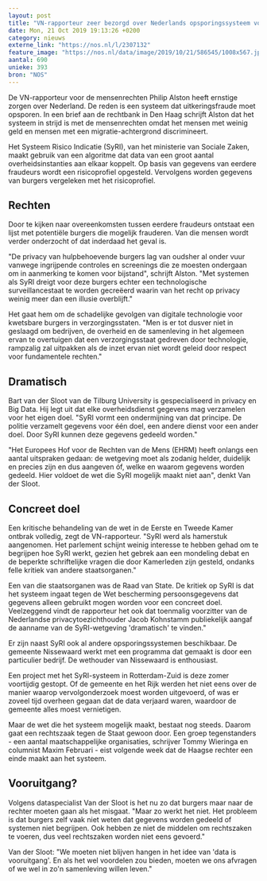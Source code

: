 ```yaml
---
layout: post
title: "VN-rapporteur zeer bezorgd over Nederlands opsporingssysteem voor uitkeringsfraude"
date: Mon, 21 Oct 2019 19:13:26 +0200
category: nieuws
externe_link: "https://nos.nl/l/2307132"
feature_image: "https://nos.nl/data/image/2019/10/21/586545/1008x567.jpg"
aantal: 690
unieke: 393
bron: "NOS"
---
```


<p>De VN-rapporteur voor de mensenrechten Philip Alston heeft ernstige zorgen over Nederland. De reden is een systeem dat uitkeringsfraude moet opsporen. In een brief aan de rechtbank in Den Haag schrijft Alston dat het systeem in strijd is met de mensenrechten omdat het mensen met weinig geld en mensen met een migratie-achtergrond discrimineert.</p>
<p>Het Systeem Risico Indicatie (SyRI), van het ministerie van Sociale Zaken, maakt gebruik van een algoritme dat data van een groot aantal overheidsinstanties aan elkaar koppelt. Op basis van gegevens van eerdere fraudeurs wordt een risicoprofiel opgesteld. Vervolgens worden gegevens van burgers vergeleken met het risicoprofiel.</p>
<h2>Rechten</h2>
<p>Door te kijken naar overeenkomsten tussen eerdere fraudeurs ontstaat een lijst met potentiële burgers die mogelijk frauderen. Van die mensen wordt verder onderzocht of dat inderdaad het geval is.</p>
<p>"De privacy van hulpbehoevende burgers lag van oudsher al onder vuur vanwege ingrijpende controles en screenings die ze moesten ondergaan om in aanmerking te komen voor bijstand", schrijft Alston. "Met systemen als SyRI dreigt voor deze burgers echter een technologische surveillancestaat te worden gecreëerd waarin van het recht op privacy weinig meer dan een illusie overblijft."</p>
<p>Het gaat hem om de schadelijke gevolgen van digitale technologie voor kwetsbare burgers in verzorgingsstaten. "Men is er tot dusver niet in geslaagd om bedrijven, de overheid en de samenleving in het algemeen ervan te overtuigen dat een verzorgingsstaat gedreven door technologie, rampzalig zal uitpakken als de inzet ervan niet wordt geleid door respect voor fundamentele rechten."</p>
<h2>Dramatisch</h2>
<p>Bart van der Sloot van de Tilburg University is gespecialiseerd in privacy en Big Data. Hij legt uit dat elke overheidsdienst gegevens mag verzamelen voor het eigen doel. "SyRI vormt een ondermijning van dat principe. De politie verzamelt gegevens voor één doel, een andere dienst voor een ander doel. Door SyRI kunnen deze gegevens gedeeld worden." </p>
<p>"Het Europees Hof voor de Rechten van de Mens (EHRM) heeft onlangs een aantal uitspraken gedaan: de wetgeving moet als zodanig helder, duidelijk en precies zijn en dus aangeven óf, welke en waarom gegevens worden gedeeld. Hier voldoet de wet die SyRI mogelijk maakt niet aan", denkt Van der Sloot.</p>
<h2>Concreet doel</h2>
<p>Een kritische behandeling van de wet in de Eerste en Tweede Kamer ontbrak volledig, zegt de VN-rapporteur. "SyRI werd als hamerstuk aangenomen. Het parlement schijnt weinig interesse te hebben gehad om te begrijpen hoe SyRI werkt, gezien het gebrek aan een mondeling debat en de beperkte schriftelijke vragen die door Kamerleden zijn gesteld, ondanks felle kritiek van andere staatsorganen."</p>
<p>Een van die staatsorganen was de Raad van State. De kritiek op SyRI is dat het systeem ingaat tegen de Wet bescherming persoonsgegevens dat gegevens alleen gebruikt mogen worden voor een concreet doel. Veelzeggend vindt de rapporteur het ook dat toenmalig voorzitter van de Nederlandse privacytoezichthouder Jacob Kohnstamm publiekelijk aangaf de aanname van de SyRI-wetgeving 'dramatisch' te vinden." </p>
<p>Er zijn naast SyRI ook al andere opsporingssystemen beschikbaar. De gemeente Nissewaard werkt met een programma dat gemaakt is door een particulier bedrijf. De wethouder van Nissewaard is enthousiast.</p>
<p>Een project met het SyRI-systeem in Rotterdam-Zuid is deze zomer voortijdig gestopt. Of de gemeente en het Rijk werden het niet eens over de manier waarop vervolgonderzoek moest worden uitgevoerd, of was er zoveel tijd overheen gegaan dat de data verjaard waren, waardoor de gemeente alles moest vernietigen.</p>
<p>Maar de wet die het systeem mogelijk maakt, bestaat nog steeds. Daarom gaat een rechtszaak tegen de Staat gewoon door. Een groep tegenstanders - een aantal maatschappelijke organisaties, schrijver Tommy Wieringa en columnist Maxim Februari - eist volgende week dat de Haagse rechter een einde maakt aan het systeem.</p>
<h2>Vooruitgang?</h2>
<p>Volgens dataspecialist Van der Sloot is het nu zo dat burgers maar naar de rechter moeten gaan als het misgaat. "Maar zo werkt het niet. Het probleem is dat burgers zelf vaak niet weten dat gegevens worden gedeeld of systemen niet begrijpen. Ook hebben ze niet de middelen om rechtszaken te voeren, dus veel rechtszaken worden niet eens gevoerd."</p>
<p>Van der Sloot: "We moeten niet blijven hangen in het idee van 'data is vooruitgang'. En als het wel voordelen zou bieden, moeten we ons afvragen of we wel in zo'n samenleving willen leven."</p>

